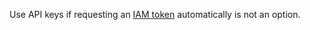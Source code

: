Use API keys if requesting an [IAM token](../../iam/concepts/authorization/iam-token.md) automatically is not an option.